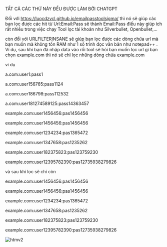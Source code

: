 TẤT CẢ CÁC THỨ NÀY ĐỀU ĐƯỢC LÀM BỞI CHATGPT

Đối với https://luocdzvcl.github.io/emailpasstoolsigma/ thì nó sẽ giúp các bạn lọc được các hit từ Url:Email:Pass sẽ thành Email:Pass
điều này giúp ích rất nhiều trong việc chạy Tool lọc tài khoản như Silverbullet, Openbullet,...

còn đối với URLFILTERINSANE sẽ giúp bạn lọc được các dòng chứa url mà bạn muốn mà không tốn RAM như 1 số trình đọc văn bản như notepad++
. Ví dụ, sau khi bạn đã nhập data vào rồi tool sẽ hỏi bạn muốn lọc url gì bạn chọn example.com thì nó sẽ chỉ lọc những dòng chứa example.com

ví dụ

a.com:user1:pass1

a.com:user156765:pass1124

a.com:user186798:pass112532

a.com:user181274589125:pass14363457

example.com:user1456456:pas1456456

example.com:user1456456:pas1456456

example.com:user1234234:pas1365472

example.com:user1347658:pas1235262

example.com:user182375823:pas123759230

example.com:user12395782390:pas12735938279826

và sau khi lọc sẽ chỉ còn

example.com:user1456456:pas1456456

example.com:user1456456:pas1456456

example.com:user1234234:pas1365472

example.com:user1347658:pas1235262

example.com:user182375823:pas123759230

example.com:user12395782390:pas12735938279826

![htmv2](https://github.com/user-attachments/assets/0dd2e859-93b1-4aed-b3ca-17239240e03d)
